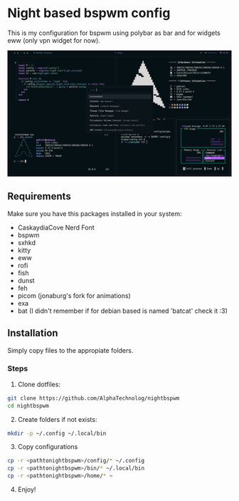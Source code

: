 # Night based bspwm config

This is my configuration for bspwm using polybar as bar
and for widgets eww (only vpn widget for now).

![banner](./pics/banner.png)

## Requirements

Make sure you have this packages installed in your system:

- CaskaydiaCove Nerd Font
- bspwm
- sxhkd
- kitty
- eww
- rofi
- fish
- dunst
- feh
- picom (jonaburg's fork for animations)
- exa
- bat (I didn't remember if for debian based is named 'batcat' check it :3)

## Installation

Simply copy files to the appropiate folders.

### Steps

1. Clone dotfiles:

```sh
git clone https://github.com/AlphaTechnolog/nightbspwm
cd nightbspwm
```

2. Create folders if not exists:

```sh
mkdir -p ~/.config ~/.local/bin
```

3. Copy configurations

```sh
cp -r <pathtonightbspwm>/config/* ~/.config
cp -r <pathtonightbspwm>/bin/* ~/.local/bin
cp -r <pathtonightbspwm>/home/* ~
```

4. Enjoy!
